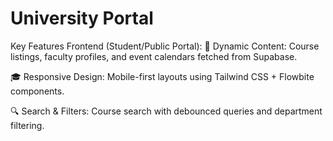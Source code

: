 # University Portal

Key Features
Frontend (Student/Public Portal): 
🏫 Dynamic Content: Course listings, faculty profiles, and event calendars fetched from Supabase.

🎓 Responsive Design: Mobile-first layouts using Tailwind CSS + Flowbite components.

🔍 Search & Filters: Course search with debounced queries and department filtering.
 

